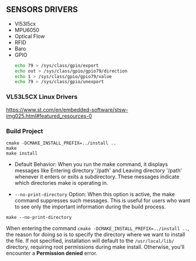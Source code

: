 ## SENSORS DRIVERS

- Vl53l5cx
- MPU6050
- Optical Flow
- RFID
- Baro
- GPIO
    ```bash
    echo 79 > /sys/class/gpio/export
    echo out > /sys/class/gpio/gpio79/direction
    echo 1 > /sys/class/gpio/gpio79/value
    echo 79 > /sys/class/gpio/unexport
    ```

### VL53L5CX Linux Drivers
https://www.st.com/en/embedded-software/stsw-img025.html#featured_resources-0

### Build Project
```
cmake -DCMAKE_INSTALL_PREFIX=../install ..
make 
make install
```

- Default Behavior: When you run the make command, it displays messages like Entering directory '/path' and Leaving directory '/path' whenever it enters or exits a subdirectory. These messages indicate which directories make is operating in.

- `--no-print-directory` Option: When this option is active, the make command suppresses such messages. This is useful for users who want to see only the important information during the build process.

```
make --no-print-directory
```

When entering the command `cmake -DCMAKE_INSTALL_PREFIX=../install ..`, the reason for doing so is to specify the directory where we want to install the file. If not specified, installation will default to the `/usr/local/lib/` directory, requiring root permissions during make install. Otherwise, you'll encounter a **Permission denied** error.